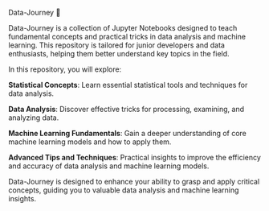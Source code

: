 Data-Journey 🚀

Data-Journey is a collection of Jupyter Notebooks designed to teach fundamental concepts and practical tricks in data analysis and machine learning. This repository is tailored for junior developers and data enthusiasts, helping them better understand key topics in the field.

In this repository, you will explore:

  **Statistical Concepts**: Learn essential statistical tools and techniques for data analysis.
  
  **Data Analysis**: Discover effective tricks for processing, examining, and analyzing data.
  
  **Machine Learning Fundamentals**: Gain a deeper understanding of core machine learning models and how to apply them.
  
  **Advanced Tips and Techniques**: Practical insights to improve the efficiency and accuracy of data analysis and machine learning models.

Data-Journey is designed to enhance your ability to grasp and apply critical concepts, guiding you to valuable data analysis and machine learning insights.
